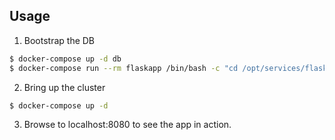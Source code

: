 ## Usage

1. Bootstrap the DB
```bash
$ docker-compose up -d db
$ docker-compose run --rm flaskapp /bin/bash -c "cd /opt/services/flaskapp/src && python -c  'import database; database.init_db()' && python -c 'import data_import; data_import.import_data()' "
```

2. Bring up the cluster
```bash
$ docker-compose up -d
```

3. Browse to localhost:8080 to see the app in action.
